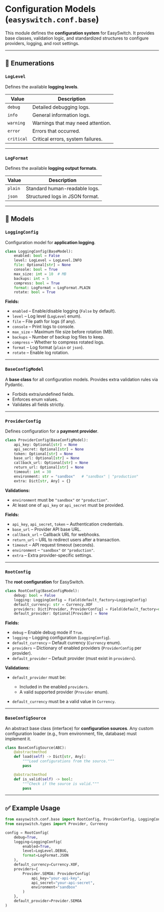 # Configuration Models (`easyswitch.conf.base`)

This module defines the **configuration system** for EasySwitch.
It provides base classes, validation logic, and standardized structures to configure providers, logging, and root settings.

---

## 🔹 Enumerations

### `LogLevel`

Defines the available **logging levels**.

| Value      | Description                       |
| ---------- | --------------------------------- |
| `debug`    | Detailed debugging logs.          |
| `info`     | General information logs.         |
| `warning`  | Warnings that may need attention. |
| `error`    | Errors that occurred.             |
| `critical` | Critical errors, system failures. |

---

### `LogFormat`

Defines the available **logging output formats**.

| Value   | Description                     |
| ------- | ------------------------------- |
| `plain` | Standard human-readable logs.   |
| `json`  | Structured logs in JSON format. |

---

## 🔹 Models

### `LoggingConfig`

Configuration model for **application logging**.

```python
class LoggingConfig(BaseModel):
    enabled: bool = False
    level: LogLevel = LogLevel.INFO
    file: Optional[str] = None
    console: bool = True
    max_size: int = 10  # MB
    backups: int = 5
    compress: bool = True
    format: LogFormat = LogFormat.PLAIN
    rotate: bool = True
```

**Fields:**

* `enabled` – Enable/disable logging (`False` by default).
* `level` – Log level (`LogLevel` enum).
* `file` – File path for logs (if any).
* `console` – Print logs to console.
* `max_size` – Maximum file size before rotation (MB).
* `backups` – Number of backup log files to keep.
* `compress` – Whether to compress rotated logs.
* `format` – Log format (`plain` or `json`).
* `rotate` – Enable log rotation.

---

### `BaseConfigModel`

A **base class** for all configuration models.
Provides extra validation rules via Pydantic.

* Forbids extra/undefined fields.
* Enforces enum values.
* Validates all fields strictly.

---

### `ProviderConfig`

Defines configuration for a **payment provider**.

```python
class ProviderConfig(BaseConfigModel):
    api_key: Optional[str] = None
    api_secret: Optional[str] = None
    token: Optional[str] = None
    base_url: Optional[str] = None
    callback_url: Optional[str] = None
    return_url: Optional[str] = None
    timeout: int = 30
    environment: str = "sandbox"   # "sandbox" | "production"
    extra: Dict[str, Any] = {}
```

**Validations:**

* `environment` must be `"sandbox"` or `"production"`.
* At least one of `api_key` or `api_secret` must be provided.

**Fields:**

* `api_key`, `api_secret`, `token` – Authentication credentials.
* `base_url` – Provider API base URL.
* `callback_url` – Callback URL for webhooks.
* `return_url` – URL to redirect users after a transaction.
* `timeout` – API request timeout (seconds).
* `environment` – `"sandbox"` or `"production"`.
* `extra` – Extra provider-specific settings.

---

### `RootConfig`

The **root configuration** for EasySwitch.

```python
class RootConfig(BaseConfigModel):
    debug: bool = False
    logging: LoggingConfig = Field(default_factory=LoggingConfig)
    default_currency: str = Currency.XOF
    providers: Dict[Provider, ProviderConfig] = Field(default_factory=dict)
    default_provider: Optional[Provider] = None
```

**Fields:**

* `debug` – Enable debug mode if `True`.
* `logging` – Logging configuration (`LoggingConfig`).
* `default_currency` – Default currency (`Currency` enum).
* `providers` – Dictionary of enabled providers (`ProviderConfig` per provider).
* `default_provider` – Default provider (must exist in `providers`).

**Validations:**

* `default_provider` must be:

  * Included in the enabled `providers`.
  * A valid supported provider (`Provider` enum).
* `default_currency` must be a valid value in `Currency`.

---

### `BaseConfigSource`

An abstract base class (interface) for **configuration sources**.
Any custom configuration loader (e.g., from environment, file, database) must implement it.

```python
class BaseConfigSource(ABC):
    @abstractmethod
    def load(self) -> Dict[str, Any]:
        """Load configurations from the source."""
        pass

    @abstractmethod
    def is_valid(self) -> bool:
        """Check if the source is valid."""
        pass
```

---

## ✅ Example Usage

```python
from easyswitch.conf.base import RootConfig, ProviderConfig, LoggingConfig, LogLevel, LogFormat
from easyswitch.types import Provider, Currency

config = RootConfig(
    debug=True,
    logging=LoggingConfig(
        enabled=True,
        level=LogLevel.DEBUG,
        format=LogFormat.JSON
    ),
    default_currency=Currency.XOF,
    providers={
        Provider.SEMOA: ProviderConfig(
            api_key="your-api-key",
            api_secret="your-api-secret",
            environment="sandbox"
        )
    },
    default_provider=Provider.SEMOA
)
```
